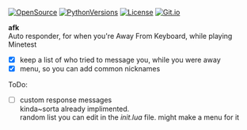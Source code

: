 [![OpenSource](https://img.shields.io/badge/Open-Source-orange.svg)](https://github.com/doyousketch2)  [![PythonVersions](https://img.shields.io/badge/Lua-LuaJIT-blue.svg)](https://www.lua.org)  [![License](https://img.shields.io/badge/license-GPL-lightgrey.svg)](https://www.gnu.org/licenses/gpl-3.0.en.html)  [![Git.io](https://img.shields.io/badge/Git.io-fxYWo-233139.svg)](https://git.io/fxYWo) 


**afk**  
Auto responder, for when you're Away From Keyboard, while playing Minetest

- [x] keep a list of who tried to message you, while you were away  
- [x] menu, so you can add common nicknames  

ToDo:  
- [ ] custom response messages  
  kinda~sorta already implimented.  
  random list you can edit in the *init.lua* file.  might make a menu for it
